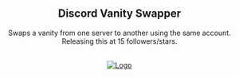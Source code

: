 <div id="top"></div>

<br/>
  <h2 align="center">Discord Vanity Swapper</h3>

  <p align="center">
    Swaps a vanity from one server to another using the same account. Releasing this at 15 followers/stars.
    <br />
    <br />
  </p>

<div align="center">
  <a href="https://github.com/kiIogram/GitHub-Username-Checker">
    <img src="https://i.imgur.com/4E722h7.png" alt="Logo">
  </a>
  
</div>
  
